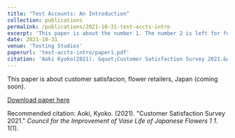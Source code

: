 ```yaml
---
title: "Test Accounts: An Introduction"
collection: publications
permalink: /publications/2021-10-31-test-accts-intro
excerpt: 'This paper is about the number 1. The number 2 is left for future work.'
date: 2021-10-31
venue: 'Testing Studies'
paperurl: 'test-accts-intro/paper1.pdf'
citation: 'Aoki Kyoko(2021). &quot;Customer Satisfaction Survey 2021.&quot; <i>Council for the Improvement of Vase Life of Japanese  Flowers 1</i>. 1(1).'
---
```

This paper is about customer satisfacion, flower retailers, Japan (coming soon).

[Download paper here](http://gerdaresearch.github.io/files/paper1.pdf)

Recommended citation: Aoki, Kyoko. (2021). "Customer Satisfaction Survey 2021." <i>Council for the Improvement of Vase Life of Japanese  Flowers 1 1</i>. 1(1).
